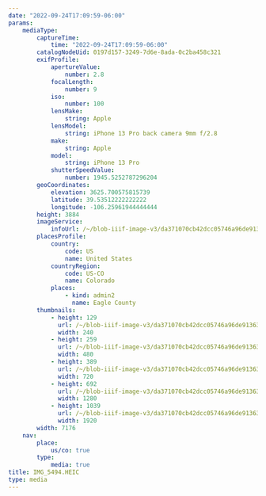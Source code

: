 ```yaml
---
date: "2022-09-24T17:09:59-06:00"
params:
    mediaType:
        captureTime:
            time: "2022-09-24T17:09:59-06:00"
        catalogNodeUid: 0197d157-3249-7d6e-8ada-0c2ba458c321
        exifProfile:
            apertureValue:
                number: 2.8
            focalLength:
                number: 9
            iso:
                number: 100
            lensMake:
                string: Apple
            lensModel:
                string: iPhone 13 Pro back camera 9mm f/2.8
            make:
                string: Apple
            model:
                string: iPhone 13 Pro
            shutterSpeedValue:
                number: 1945.5252787296204
        geoCoordinates:
            elevation: 3625.700575815739
            latitude: 39.53512222222222
            longitude: -106.25961944444444
        height: 3884
        imageService:
            infoUrl: /~/blob-iiif-image-v3/da371070cb42dcc05746a96de91363120e6f19e319015e738b984d96930a4724/info.json
        placesProfile:
            country:
                code: US
                name: United States
            countryRegion:
                code: US-CO
                name: Colorado
            places:
                - kind: admin2
                  name: Eagle County
        thumbnails:
            - height: 129
              url: /~/blob-iiif-image-v3/da371070cb42dcc05746a96de91363120e6f19e319015e738b984d96930a4724/full/240%2C129/0/default.jpg
              width: 240
            - height: 259
              url: /~/blob-iiif-image-v3/da371070cb42dcc05746a96de91363120e6f19e319015e738b984d96930a4724/full/480%2C259/0/default.jpg
              width: 480
            - height: 389
              url: /~/blob-iiif-image-v3/da371070cb42dcc05746a96de91363120e6f19e319015e738b984d96930a4724/full/720%2C389/0/default.jpg
              width: 720
            - height: 692
              url: /~/blob-iiif-image-v3/da371070cb42dcc05746a96de91363120e6f19e319015e738b984d96930a4724/full/1280%2C692/0/default.jpg
              width: 1280
            - height: 1039
              url: /~/blob-iiif-image-v3/da371070cb42dcc05746a96de91363120e6f19e319015e738b984d96930a4724/full/1920%2C1039/0/default.jpg
              width: 1920
        width: 7176
    nav:
        place:
            us/co: true
        type:
            media: true
title: IMG_5494.HEIC
type: media
---
```

